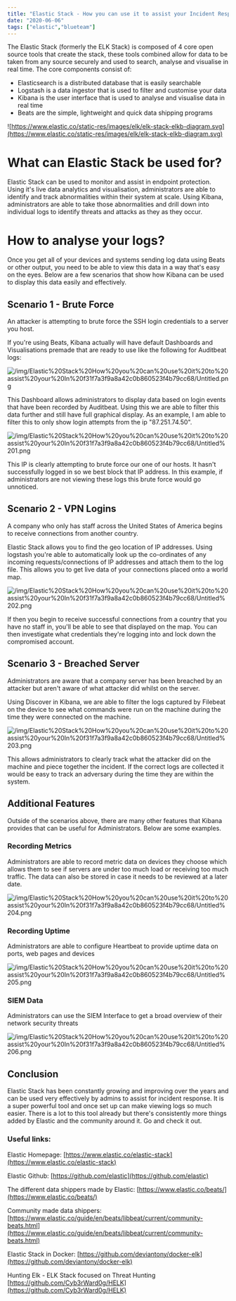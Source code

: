 ```yaml
---
title: "Elastic Stack - How you can use it to assist your Incident Response"
date: "2020-06-06"
tags: ["elastic","blueteam"]
---
```

The Elastic Stack (formerly the ELK Stack) is composed of 4 core open source tools that create the stack, these tools combined allow for data to be taken from any source securely and used to search, analyse and visualise in real time. The core components consist of:

- Elasticsearch is a distributed database that is easily searchable
- Logstash is a data ingestor that is used to filter and customise your data
- Kibana is the user interface that is used to analyse and visualise data in real time
- Beats are the simple, lightweight and quick data shipping programs

![https://www.elastic.co/static-res/images/elk/elk-stack-elkb-diagram.svg](https://www.elastic.co/static-res/images/elk/elk-stack-elkb-diagram.svg)

# What can Elastic Stack be used for?

Elastic Stack can be used to monitor and assist in endpoint protection. Using it's live data analytics and visualisation, administrators are able to identify and track abnormalities within their system at scale. Using Kibana, administrators are able to take those abnormalities and drill down into individual logs to identify threats and attacks as they as they occur.

# How to analyse your logs?

Once you get all of your devices and systems sending log data using Beats or other output, you need to be able to view this data in a way that's easy on the eyes. Below are a few scenarios that show how Kibana can be used to display this data easily and effectively.

## Scenario 1 - Brute Force

An attacker is attempting to brute force the SSH login credentials to a server you host.

If you're using Beats, Kibana actually will have default Dashboards and Visualisations premade that are ready to use like the following for Auditbeat logs:

![/img/Elastic%20Stack%20How%20you%20can%20use%20it%20to%20assist%20your%20In%20f31f7a3f9a8a42c0b860523f4b79cc68/Untitled.png](/img/Elastic%20Stack%20How%20you%20can%20use%20it%20to%20assist%20your%20In%20f31f7a3f9a8a42c0b860523f4b79cc68/Untitled.png)

This Dashboard allows administrators to display data based on login events that have been recorded by Auditbeat. Using this we are able to filter this data further and still have full graphical display. As an example, I am able to filter this to only show login attempts from the ip "87.251.74.50".

![/img/Elastic%20Stack%20How%20you%20can%20use%20it%20to%20assist%20your%20In%20f31f7a3f9a8a42c0b860523f4b79cc68/Untitled%201.png](/img/Elastic%20Stack%20How%20you%20can%20use%20it%20to%20assist%20your%20In%20f31f7a3f9a8a42c0b860523f4b79cc68/Untitled%201.png)

This IP is clearly attempting to brute force our one of our hosts. It hasn't successfully logged in so we best block that IP address. In this example, if administrators are not viewing these logs this brute force would go unnoticed.

## Scenario 2 - VPN Logins

A company who only has staff across the United States of America begins to receive connections from another country.

Elastic Stack allows you to find the geo location of IP addresses. Using logstash you're able to automatically look up the co-ordinates of any incoming requests/connections of IP addresses and attach them to the log file. This allows you to get live data of your connections placed onto a world map.

![/img/Elastic%20Stack%20How%20you%20can%20use%20it%20to%20assist%20your%20In%20f31f7a3f9a8a42c0b860523f4b79cc68/Untitled%202.png](/img/Elastic%20Stack%20How%20you%20can%20use%20it%20to%20assist%20your%20In%20f31f7a3f9a8a42c0b860523f4b79cc68/Untitled%202.png)

If then you begin to receive successful connections from a country that you have no staff in, you'll be able to see that displayed on the map. You can then investigate what credentials they're logging into and lock down the compromised account.

## Scenario 3 - Breached Server

Administrators are aware that a company server has been breached by an attacker but aren't aware of what attacker did whilst on the server.

Using Discover in Kibana, we are able to filter the logs captured by Filebeat on the device to see what commands were run on the machine during the time they were connected on the machine.

![/img/Elastic%20Stack%20How%20you%20can%20use%20it%20to%20assist%20your%20In%20f31f7a3f9a8a42c0b860523f4b79cc68/Untitled%203.png](/img/Elastic%20Stack%20How%20you%20can%20use%20it%20to%20assist%20your%20In%20f31f7a3f9a8a42c0b860523f4b79cc68/Untitled%203.png)

This allows administrators to clearly track what the attacker did on the machine and piece together the incident. If the correct logs are collected it would be easy to track an adversary during the time they are within the system.

## Additional Features

Outside of the scenarios above, there are many other features that Kibana provides that can be useful for Administrators. Below are some examples.

### Recording Metrics

Administrators are able to record metric data on devices they choose which allows them to see if servers are under too much load or receiving too much traffic. The data can also be stored in case it needs to be reviewed at a later date.

![/img/Elastic%20Stack%20How%20you%20can%20use%20it%20to%20assist%20your%20In%20f31f7a3f9a8a42c0b860523f4b79cc68/Untitled%204.png](/img/Elastic%20Stack%20How%20you%20can%20use%20it%20to%20assist%20your%20In%20f31f7a3f9a8a42c0b860523f4b79cc68/Untitled%204.png)

### Recording Uptime

Administrators are able to configure Heartbeat to provide uptime data on ports, web pages and devices

![/img/Elastic%20Stack%20How%20you%20can%20use%20it%20to%20assist%20your%20In%20f31f7a3f9a8a42c0b860523f4b79cc68/Untitled%205.png](/img/Elastic%20Stack%20How%20you%20can%20use%20it%20to%20assist%20your%20In%20f31f7a3f9a8a42c0b860523f4b79cc68/Untitled%205.png)

### SIEM Data

Administrators can use the SIEM Interface to get a broad overview of their network security threats

![/img/Elastic%20Stack%20How%20you%20can%20use%20it%20to%20assist%20your%20In%20f31f7a3f9a8a42c0b860523f4b79cc68/Untitled%206.png](/img/Elastic%20Stack%20How%20you%20can%20use%20it%20to%20assist%20your%20In%20f31f7a3f9a8a42c0b860523f4b79cc68/Untitled%206.png)

## Conclusion

Elastic Stack has been constantly growing and improving over the years and can be used very effectively by admins to assist for incident response. It is a super powerful tool and once set up can make viewing logs so much easier. There is a lot to this tool already but there's consistently more things added by Elastic and the community around it. Go and check it out.

### Useful links:

Elastic Homepage:
[https://www.elastic.co/elastic-stack](https://www.elastic.co/elastic-stack)

Elastic Github:
[https://github.com/elastic](https://github.com/elastic)

The different data shippers made by Elastic:
[https://www.elastic.co/beats/](https://www.elastic.co/beats/)

Community made data shippers:
[https://www.elastic.co/guide/en/beats/libbeat/current/community-beats.html](https://www.elastic.co/guide/en/beats/libbeat/current/community-beats.html)

Elastic Stack in Docker:
[https://github.com/deviantony/docker-elk](https://github.com/deviantony/docker-elk)

Hunting Elk - ELK Stack focused on Threat Hunting
[https://github.com/Cyb3rWard0g/HELK](https://github.com/Cyb3rWard0g/HELK)

